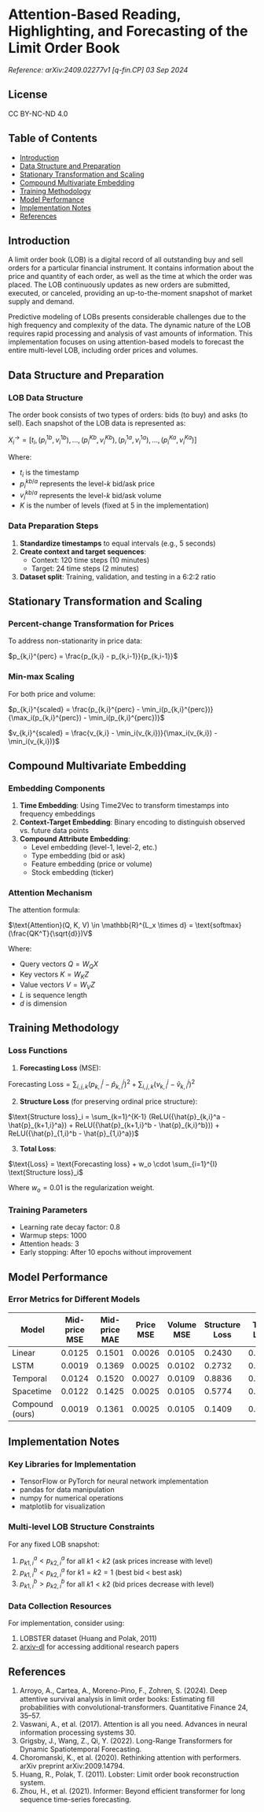 # Attention-Based Reading, Highlighting, and Forecasting of the Limit Order Book
*Reference: arXiv:2409.02277v1 [q-fin.CP] 03 Sep 2024*

## License
CC BY-NC-ND 4.0

## Table of Contents
- [Introduction](#introduction)
- [Data Structure and Preparation](#data-structure-and-preparation)
- [Stationary Transformation and Scaling](#stationary-transformation-and-scaling)
- [Compound Multivariate Embedding](#compound-multivariate-embedding)
- [Training Methodology](#training-methodology)
- [Model Performance](#model-performance)
- [Implementation Notes](#implementation-notes)
- [References](#references)

## Introduction

A limit order book (LOB) is a digital record of all outstanding buy and sell orders for a particular financial instrument. It contains information about the price and quantity of each order, as well as the time at which the order was placed. The LOB continuously updates as new orders are submitted, executed, or canceled, providing an up-to-the-moment snapshot of market supply and demand.

Predictive modeling of LOBs presents considerable challenges due to the high frequency and complexity of the data. The dynamic nature of the LOB requires rapid processing and analysis of vast amounts of information. This implementation focuses on using attention-based models to forecast the entire multi-level LOB, including order prices and volumes.

## Data Structure and Preparation

### LOB Data Structure

The order book consists of two types of orders: bids (to buy) and asks (to sell). Each snapshot of the LOB data is represented as:

$X_i^{\rightarrow} = [t_i, (p_i^{1b}, v_i^{1b}), \ldots, (p_i^{Kb}, v_i^{Kb}), (p_i^{1a}, v_i^{1a}), \ldots, (p_i^{Ka}, v_i^{Ka})]$

Where:
- $t_i$ is the timestamp
- $p_i^{kb/a}$ represents the level-$k$ bid/ask price
- $v_i^{kb/a}$ represents the level-$k$ bid/ask volume
- $K$ is the number of levels (fixed at 5 in the implementation)

### Data Preparation Steps

1. **Standardize timestamps** to equal intervals (e.g., 5 seconds)
2. **Create context and target sequences**:
   - Context: 120 time steps (10 minutes)
   - Target: 24 time steps (2 minutes)
3. **Dataset split**: Training, validation, and testing in a 6:2:2 ratio

## Stationary Transformation and Scaling

### Percent-change Transformation for Prices

To address non-stationarity in price data:

$p_{k,i}^{perc} = \frac{p_{k,i} - p_{k,i-1}}{p_{k,i-1}}$

### Min-max Scaling

For both price and volume:

$p_{k,i}^{scaled} = \frac{p_{k,i}^{perc} - \min_i(p_{k,i}^{perc})}{\max_i(p_{k,i}^{perc}) - \min_i(p_{k,i}^{perc})}$

$v_{k,i}^{scaled} = \frac{v_{k,i} - \min_i(v_{k,i})}{\max_i(v_{k,i}) - \min_i(v_{k,i})}$

## Compound Multivariate Embedding

### Embedding Components

1. **Time Embedding**: Using Time2Vec to transform timestamps into frequency embeddings
2. **Context-Target Embedding**: Binary encoding to distinguish observed vs. future data points
3. **Compound Attribute Embedding**:
   - Level embedding (level-1, level-2, etc.)
   - Type embedding (bid or ask)
   - Feature embedding (price or volume)
   - Stock embedding (ticker)

### Attention Mechanism

The attention formula:

$\text{Attention}(Q, K, V) \in \mathbb{R}^{L_x \times d} = \text{softmax}(\frac{QK^T}{\sqrt{d}})V$

Where:
- Query vectors $Q = W_Q X$
- Key vectors $K = W_K Z$
- Value vectors $V = W_V Z$
- $L$ is sequence length
- $d$ is dimension

## Training Methodology

### Loss Functions

1. **Forecasting Loss** (MSE):

$\text{Forecasting Loss} = \sum_{i,j,k} (p_{k,i}^j - \hat{p}_{k,i}^j)^2 + \sum_{i,j,k} (v_{k,i}^j - \hat{v}_{k,i}^j)^2$

2. **Structure Loss** (for preserving ordinal price structure):

$\text{Structure loss}_i = \sum_{k=1}^{K-1} (ReLU({\hat{p}_{k,i}^a - \hat{p}_{k+1,i}^a}) + ReLU({\hat{p}_{k+1,i}^b - \hat{p}_{k,i}^b})) + ReLU({\hat{p}_{1,i}^b - \hat{p}_{1,i}^a})$

3. **Total Loss**:

$\text{Loss} = \text{Forecasting loss} + w_o \cdot \sum_{i=1}^{I} \text{Structure loss}_i$

Where $w_o = 0.01$ is the regularization weight.

### Training Parameters

- Learning rate decay factor: 0.8
- Warmup steps: 1000
- Attention heads: 3
- Early stopping: After 10 epochs without improvement

## Model Performance

### Error Metrics for Different Models

| Model | Mid-price MSE | Mid-price MAE | Price MSE | Volume MSE | Structure Loss | Total Loss |
|-------|---------------|---------------|-----------|------------|----------------|------------|
| Linear | 0.0125 | 0.1501 | 0.0026 | 0.0105 | 0.2430 | 0.0090 |
| LSTM | 0.0019 | 0.1369 | 0.0025 | 0.0102 | 0.2732 | 0.0091 |
| Temporal | 0.0124 | 0.1520 | 0.0027 | 0.0109 | 0.8836 | 0.0157 |
| Spacetime | 0.0122 | 0.1425 | 0.0025 | 0.0105 | 0.5774 | 0.0123 |
| Compound (ours) | 0.0019 | 0.1361 | 0.0025 | 0.0105 | 0.1409 | 0.0079 |

## Implementation Notes

### Key Libraries for Implementation

- TensorFlow or PyTorch for neural network implementation
- pandas for data manipulation
- numpy for numerical operations
- matplotlib for visualization

### Multi-level LOB Structure Constraints

For any fixed LOB snapshot:
1. $p_{k1,i}^a < p_{k2,i}^a$ for all $k1 < k2$ (ask prices increase with level)
2. $p_{k1,i}^b < p_{k2,i}^a$ for $k1 = k2 = 1$ (best bid < best ask)
3. $p_{k1,i}^b > p_{k2,i}^b$ for all $k1 < k2$ (bid prices decrease with level)

### Data Collection Resources

For implementation, consider using:
1. LOBSTER dataset (Huang and Polak, 2011)
2. [arxiv-dl](https://github.com/MarkHershey/arxiv-dl) for accessing additional research papers

## References

1. Arroyo, A., Cartea, A., Moreno-Pino, F., Zohren, S. (2024). Deep attentive survival analysis in limit order books: Estimating fill probabilities with convolutional-transformers. Quantitative Finance 24, 35–57.
2. Vaswani, A., et al. (2017). Attention is all you need. Advances in neural information processing systems 30.
3. Grigsby, J., Wang, Z., Qi, Y. (2022). Long-Range Transformers for Dynamic Spatiotemporal Forecasting.
4. Choromanski, K., et al. (2020). Rethinking attention with performers. arXiv preprint arXiv:2009.14794.
5. Huang, R., Polak, T. (2011). Lobster: Limit order book reconstruction system.
6. Zhou, H., et al. (2021). Informer: Beyond efficient transformer for long sequence time-series forecasting. 